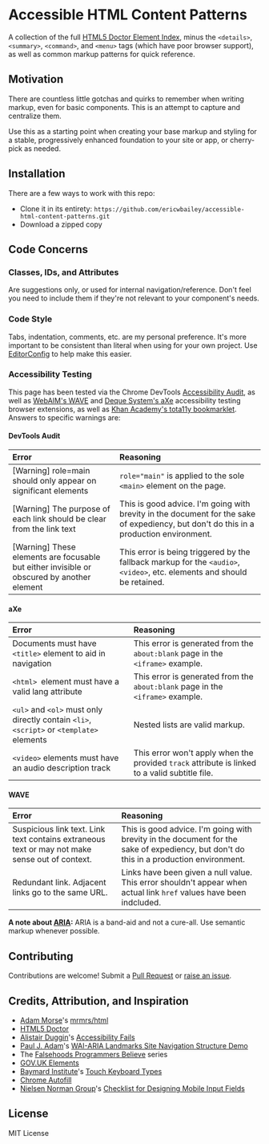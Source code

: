 # Accessible HTML Content Patterns
A collection of the full [HTML5 Doctor Element Index](http://html5doctor.com/element-index/), minus the `<details>`, `<summary>`, `<command>`, and `<menu>` tags (which have poor browser support), as well as common markup patterns for quick reference.


## Motivation
There are countless little gotchas and quirks to remember when writing markup, even for basic components. This is an attempt to capture and centralize them.

Use this as a starting point when creating your base markup and styling for a stable, progressively enhanced foundation to your site or app, or cherry-pick as needed.


## Installation
There are a few ways to work with this repo:

- Clone it in its entirety: `https://github.com/ericwbailey/accessible-html-content-patterns.git`
- Download a zipped copy


## Code Concerns

### Classes, IDs, and Attributes
Are suggestions only, or used for internal navigation/reference. Don't feel you need to include them if they're not relevant to your component's needs.

### Code Style
Tabs, indentation, comments, etc. are my personal preference. It's more important to be consistent than literal when using for your own project. Use [EditorConfig](http://editorconfig.org/) to help make this easier.

### Accessibility Testing
This page has been tested via the Chrome DevTools [Accessibility Audit](https://chrome.google.com/webstore/detail/accessibility-developer-t/fpkknkljclfencbdbgkenhalefipecmb?hl=en), as well as  [WebAIM's WAVE](http://wave.webaim.org/extension/) and [Deque System's aXe](http://www.deque.com/products/axe/#aXeExtensions) accessibility testing browser extensions, as well as [Khan Academy's tota11y bookmarklet](http://khan.github.io/tota11y/). Answers to specific warnings are:

#### DevTools Audit
| Error | Reasoning |
| :---- | :-------- |
| [Warning] role=main should only appear on significant elements | `role="main"` is applied to the sole `<main>` element on the page.  |
| [Warning] The purpose of each link should be clear from the link text | This is good advice. I'm going with brevity in the document for the sake of expediency, but don't do this in a production environment. | 
| [Warning] These elements are focusable but either invisible or obscured by another element | This error is being triggered by the fallback markup for the `<audio>`, `<video>`, etc. elements and should be retained. |

#### aXe
| Error | Reasoning |
| :---- | :-------- |
| Documents must have `<title>` element to aid in navigation | This error is generated from the `about:blank` page in the `<iframe>` example. |
| `<html> `element must have a valid lang attribute | This error is generated from the `about:blank` page in the `<iframe>` example. |
| `<ul>` and `<ol>` must only directly contain `<li>`, `<script>` or `<template>` elements | Nested lists are valid markup. |
| `<video>` elements must have an audio description track | This error won't apply when the provided `track` attribute is linked to a valid subtitle file. |

#### WAVE
| Error | Reasoning |
| :---- | :-------- |
| Suspicious link text. Link text contains extraneous text or may not make sense out of context. | This is good advice. I'm going with brevity in the document for the sake of expediency, but don't do this in a production environment. |
| Redundant link. Adjacent links go to the same URL. | Links have been given a null value. This error shouldn't appear when actual link `href` values have been indcluded.  |

**A note about [ARIA](https://developer.mozilla.org/en-US/docs/Web/Accessibility/ARIA):** ARIA is a band-aid and not a cure-all. Use semantic markup whenever possible.


## Contributing
Contributions are welcome! Submit a [Pull Request](https://github.com/ericwbailey/accessible-html-content-patterns/pulls) or [raise an issue](https://github.com/ericwbailey/accessible-html-content-patterns/issues).


## Credits, Attribution, and Inspiration
-  [Adam Morse](http://mrmrs.cc/)'s [mrmrs/html](https://github.com/mrmrs/html)
- [HTML5 Doctor](http://html5doctor.com/)
- [Alistair Duggin](http://alistairduggin.co.uk/)'s [Accessibility Fails](http://aduggin.github.io/accessibility-fails/)
- [Paul J. Adam](http://pauljadam.com/)'s [WAI-ARIA Landmarks Site Navigation Structure Demo](http://pauljadam.com/demos/landmarks.html)
- The [Falsehoods Programmers Believe](http://spaceninja.com/2015/12/08/falsehoods-programmers-believe/) series
- [GOV.UK Elements](http://govuk-elements.herokuapp.com/)
- [Baymard Institute](http://baymard.com/)'s [Touch Keyboard Types](http://baymard.com/labs/touch-keyboard-types)
- [Chrome Autofill](https://developers.google.com/web/updates/2015/06/checkout-faster-with-autofill?hl=en)
- [Nielsen Norman Group](https://www.nngroup.com/)'s [Checklist for Designing Mobile Input Fields](https://www.nngroup.com/articles/mobile-input-checklist/)


## License
MIT License
